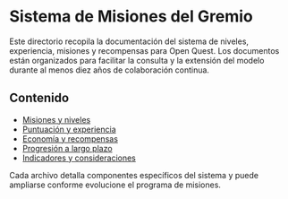 # Sistema de Misiones del Gremio

Este directorio recopila la documentación del sistema de niveles, experiencia, misiones y recompensas
para Open Quest. Los documentos están organizados para facilitar la consulta y la extensión del
modelo durante al menos diez años de colaboración continua.

## Contenido

- [Misiones y niveles](misiones-niveles.md)
- [Puntuación y experiencia](puntuacion-experiencia.md)
- [Economía y recompensas](economia-recompensas.md)
- [Progresión a largo plazo](progresion-largo-plazo.md)
- [Indicadores y consideraciones](indicadores-consideraciones.md)

Cada archivo detalla componentes específicos del sistema y puede ampliarse conforme evolucione el
programa de misiones.
